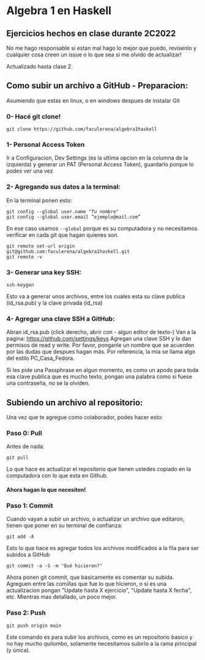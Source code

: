# Algebra 1 en Haskell

## Ejercicios hechos en clase durante 2C2022

No me hago responsable si estan mal hago lo mejor que puedo, revisenlo y cualquier cosa creen un issue o lo que sea si me olvido de actualizar!

Actualizado hasta clase 2. 



## Como subir un archivo a GitHub - Preparacion:

Asumiendo que estas en linux, o en windows despues de instalar Git

### 0- Hacé git clone!

```
git clone https://github.com/faculerena/algebra1haskell
```

### 1- Personal Access Token

Ir a Configuracion, Dev Settings (es la ultima opcion en la columna de la izquierda) y generar un PAT (Personal Access Token), guardarlo porque lo podes ver una vez

### 2- Agregando sus datos a la terminal:

En la terminal ponen esto:
```
git config --global user.name "Tu nombre"
git config --global user.email “ejemplo@mail.com”
```

En ese caso usamos ``` --global ``` porque es su computadora y no necesitamos verificar en cada git que hagan quienes son.

```
git remote set-url origin git@github.com:faculerena/algebra1haskell.git
git remote -v 
```

### 3- Generar una key SSH:

```
ssh-keygen
```

Esto va a generar unos archivos, entre los cuales esta su clave publica (id_rsa.pub) y la clave privada (id_rsa)

### 4- Agregar una clave SSH a GitHub:

Abran id_rsa.pub (click derecho, abrir con - algun editor de texto-) 
Van a la pagina: https://github.com/settings/keys
Agregan una clave SSH y le dan permisos de read y write. Por favor, ponganle un nombre que se acuerden por las dudas que despues hagan más. Por referencia, la mia se llama algo del estilo PC_Casa_Fedora.

Si les pide una Passphrase en algun momento, es como un apodo para toda esa clave publica que es mucho texto, pongan una palabra como si fuese una contraseña, no se la olviden.


## Subiendo un archivo al repositorio:

Una vez que te agregue como colaborador, podes hacer esto:

### Paso 0: Pull

Antes de nada:

```
git pull
```

Lo que hace es actualizar el repositorio que tienen ustedes copiado en la computadora con lo que esta en Github.

#### Ahora hagan lo que necesiten!

### Paso 1: Commit

Cuando vayan a subir un archivo, o actualizar un archivo que editaron, tienen que poner en su terminal de confianza:

```
git add -A
```

Esto lo que hace es agregar todos los archivos modificados a la fila para ser subidos a GitHub

```
git commit -a -S -m "Qué hicieron?"
```

Ahora ponen git commit, que basicamente es comentar su subida. Agreguen entre las comillas que fue lo que hicieron, o si es una actualizacion pongan "Update hasta X ejercicio", "Update hasta X fecha", etc. Mientras mas detallado, un poco mejor.

### Paso 2: Push

```
git push origin main
```

Este comando es para subir los archivos, como es un repositorio basico y no hay mucho quilombo, solamente necesitamos subirlo a la rama principal (y única).